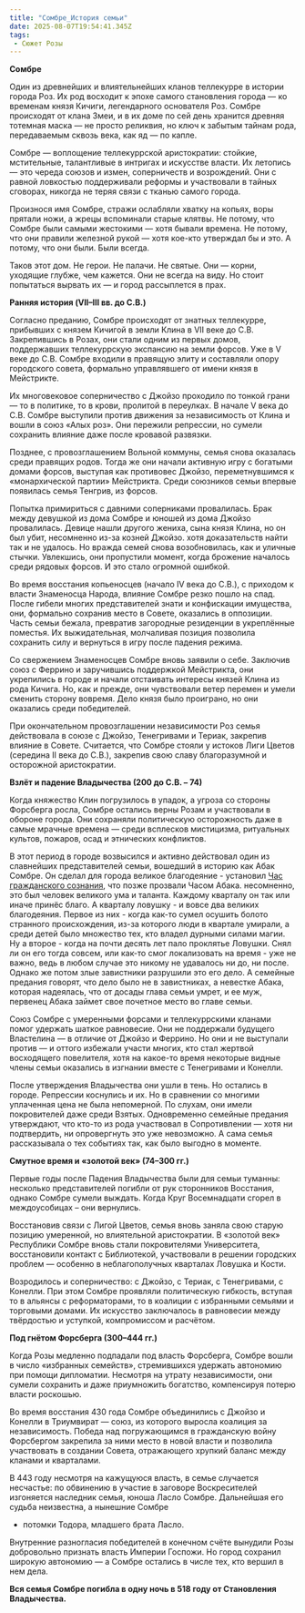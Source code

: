 ```yaml
---
title: "Сомбре_История семьи"
date: 2025-08-07T19:54:41.345Z
tags:
 - Сюжет Розы
---
```


**Сомбре**

Один из древнейших и влиятельнейших кланов теллекурре в истории города
Роз. Их род восходит к эпохе самого становления города — ко временам
князя Кичиги, легендарного основателя Роз. Сомбре происходят от клана
Змеи, и в их доме по сей день хранится древняя тотемная маска — не
просто реликвия, но ключ к забытым тайнам рода, передаваемым сквозь
века, как яд — по капле.

Сомбре — воплощение теллекуррской аристократии: стойкие, мстительные,
талантливые в интригах и искусстве власти. Их летопись — это череда
союзов и измен, соперничеств и возрождений. Они с равной ловкостью
поддерживали реформы и участвовали в тайных сговорах, никогда не теряя
связи с тканью самого города.

Произнося имя Сомбре, стражи ослабляли хватку на копьях, воры прятали
ножи, а жрецы вспоминали старые клятвы. Не потому, что Сомбре были
самыми жестокими — хотя бывали времена. Не потому, что они правили
железной рукой — хотя кое-кто утверждал бы и это. А потому, что они
были. Были всегда.

Таков этот дом. Не герои. Не палачи. Не святые. Они — корни, уходящие
глубже, чем кажется. Они не всегда на виду. Но стоит попытаться вырвать
их — и город рассыплется в прах.

**Ранняя история (VII–III вв. до С.В.)**

Согласно преданию, Сомбре происходят от знатных теллекурре, прибывших с
князем Кичигой в земли Клина в VII веке до С.В. Закрепившись в Розах,
они стали одним из первых домов, поддержавших теллекуррскую экспансию на
земли форсов. Уже в V веке до С.В. Сомбре входили в правящую элиту и
составляли опору городского совета, формально управлявшего от имени
князя в Мейстрикте.

Их многовековое соперничество с Джойзо проходило по тонкой грани — то в
политике, то в крови, пролитой в переулках. В начале V века до С.В.
Сомбре выступили против движения за независимость от Клина и вошли в
союз «Алых роз». Они пережили репрессии, но сумели сохранить влияние
даже после кровавой развязки.

Позднее, с провозглашением Вольной коммуны, семья снова оказалась среди
правящих родов. Тогда же они начали активную игру с богатыми домами
форсов, выступая как противовес Джойзо, переметнувшимся к «монархической
партии» Мейстрикта. Среди союзников семьи впервые появилась семья
Тенгрив, из форсов.

Попытка примириться с давними соперниками провалилась. Брак между
девушкой из дома Сомбре и юношей из дома Джойзо провалилась. Девице
нашли другого жениха, сына князя Клина, но он был убит, несомненно из-за
козней Джойзо. хотя доказательств найти так и не удалось. Но вражда
семей снова возобновилась, как и уличные стычки. Увлекшись, они
пропустили момент, когда брожение началось среди рядовых форсов. И это
стало огромной ошибкой.

Во время восстания копьеносцев (начало IV века до С.В.), с приходом к
власти Знаменосца Народа, влияние Сомбре резко пошло на спад. После
гибели многих представителей знати и конфискации имущества, они,
формально сохранив место в Совете, оказались в оппозиции. Часть семьи
бежала, превратив загородные резиденции в укреплённые поместья. Их
выжидательная, молчаливая позиция позволила сохранить силу и вернуться в
игру после падения режима.

Со свержением Знаменосцев Сомбре вновь заявили о себе. Заключив союз с
Феррино и заручившись поддержкой Мейстрикта, они укрепились в городе и
начали отстаивать интересы князей Клина из рода Кичига. Но, как и
прежде, они чувствовали ветер перемен и умели сменить сторону вовремя.
Дело князя было проиграно, но они оказались среди победителей.

При окончательном провозглашении независимости Роз семья действовала в
союзе с Джойзо, Тенегривами и Териак, закрепив влияние в Совете.
Считается, что Сомбре стояли у истоков Лиги Цветов (середина II века до
С.В.), закрепив свою славу благоразумной и осторожной аристократии.

**Взлёт и падение Владычества (200 до С.В. – 74)**

Когда княжество Клин погрузилось в упадок, а угроза со стороны Форсберга
росла, Сомбре остались верны Розам и участвовали в обороне города. Они
сохраняли политическую осторожность даже в самые мрачные времена — среди
всплесков мистицизма, ритуальных культов, пожаров, осад и этнических
конфликтов.

В этот период в городе возвысился и активно действовал один из
славнейших представителей семьи, вошедший в историю как Абак Сомбре. Он
сделал для города великое благодеяние - установил [<span
class="underline">Час гражданского
сознания</span>](https://docs.google.com/document/d/1vPV2mxd6-3VD_lBaH6BaqsseI2VLym3EMqOqV5L5t5Q/edit?tab=t.0#heading=h.p5m3s6j6k89i),
что позже прозвали Часом Абака. несомненно, это был человек великого ума
и таланта. Каждому кварталу он так или иначе принёс благо. А кварталу
ловушку - и вовсе два великих благодеяния. Первое из них - когда как-то
сумел осушить болото странного происхождения, из-за которого люди в
квартале умирали, а среди детей было множество тех, кто владел дурными
силами магии. Ну а второе - когда на почти десять лет пало проклятье
Ловушки. Снял ли он его тогда совсем, или как-то смог локализовать на
время - уже не важно, ведь в любом случае это никому не удавалось ни до,
ни после. Однако же потом злые завистники разрушили это его дело. А
семейные предания говорят, что дело было не в завистниках, а невестке
Абака, которая надеялась, что от досады глава семьи умрет, и ее муж,
первенец Абака займет свое почетное место во главе семьи.

Союз Сомбре с умеренными форсами и теллекуррскими кланами помог удержать
шаткое равновесие. Они не поддержали будущего Властелина — в отличие от
Джойзо и Феррино. Но они и не выступали против — и оттого избежали
участи многих, кто стал жертвой восходящего повелителя, хотя на какое-то
время некоторые видные члены семьи оказались в изгнании вместе с
Тенегривами и Конелли.

После утверждения Владычества они ушли в тень. Но остались в городе.
Репрессии коснулись и их. Но в сравнении со многими уплаченная цена не
была непомерной. По слухам, они имели покровителей даже среди Взятых.
Одновременно семейные предания утверждают, что кто-то из рода участвовал
в Сопротивлении — хотя ни подтвердить, ни опровергнуть это уже
невозможно. А сама семья рассказывала о тех событиях так, как было
выгодно в моменте.

**Смутное время и «золотой век» (74–300 гг.)**

Первые годы после Падения Владычества были для семьи туманны: несколько
представителей погибли от рук сторонников Восстания, однако Сомбре
сумели выждать. Когда Круг Восемнадцати сгорел в междоусобицах – они
вернулись.

Восстановив связи с Лигой Цветов, семья вновь заняла свою старую позицию
умеренной, но влиятельной аристократии. В «золотой век» Республики
Сомбре вновь стали покровителями Университета, восстановили контакт с
Библиотекой, участвовали в решении городских проблем — особенно в
неблагополучных кварталах Ловушка и Кости.

Возродилось и соперничество: с Джойзо, с Териак, с Тенегривами, с
Конелли. При этом Сомбре проявляли политическую гибкость, вступая то в
альянсы с реформаторами, то в коалиции с избранными семьями и торговыми
домами. Их искусство заключалось в равновесии между твёрдостью и
уступкой, компромиссом и расчётом.

**Под гнётом Форсберга (300–444 гг.)**

Когда Розы медленно подпадали под власть Форсберга, Сомбре вошли в число
«избранных семейств», стремившихся удержать автономию при помощи
дипломатии. Несмотря на утрату независимости, они сумели сохранить и
даже приумножить богатство, компенсируя потерю власти роскошью.

Во время восстания 430 года Сомбре объединились с Джойзо и Конелли в
Триумвират — союз, из которого выросла коалиция за независимость. Победа
над погружающимся в гражданскую войну Форсбергом закрепила за ними место
в новой власти и позволила участвовать в создании Совета, отражающего
хрупкий баланс между кланами и кварталами.

В 443 году несмотря на кажущуюся власть, в семье случается несчастье: по
обвинению в участие в заговоре Воскресителей изгоняется наследник семья,
юноша Ласло Сомбре. Дальнейшая его судьба неизвестна, а нынешние Сомбре
- потомки Тодора, младшего брата Ласло.

Внутренние разногласия победителей в конечном счёте вынудили Розы
добровольно признать власть Империи Госпожи. Но город сохранил широкую
автономию — а Сомбре остались в числе тех, кто вершил в нем дела.

**Вся семья Сомбре погибла в одну ночь в 518 году от Становления
Владычества.**
